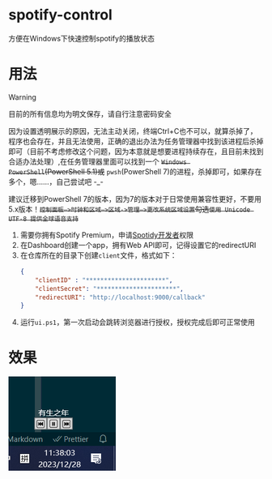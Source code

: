 # spotify-control
方便在Windows下快速控制spotify的播放状态

# 用法
> [!WARNING]
> 目前的所有信息均为明文保存，请自行注意密码安全
> 
> 因为设置透明展示的原因，无法主动关闭，终端Ctrl+C也不可以，就算杀掉了，程序也会存在，并且无法使用，正确的退出办法为任务管理器中找到该进程后杀掉即可（目前不考虑修改这个问题，因为本意就是想要进程持续存在，且目前未找到合适办法处理）,在任务管理器里面可以找到一个 ~~`Windows PowerShell`(PowerShell 5.1)或~~ `pwsh`(PowerShell 7)的进程，杀掉即可，如果存在多个，嗯……，自己尝试吧 -_-
> 
> 建议迁移到PowerShell 7的版本，因为7的版本对于日常使用兼容性更好，不要用5.x版本！~~`控制面板—>时钟和区域—>区域->管理—>更改系统区域设置`勾选`使用 Unicode UTF-8 提供全球语音支持`~~
> 
1. 需要你拥有Spotify Premium，申请[Spotidy开发者](https://developer.spotify.com/dashboard)权限
2. 在Dashboard创建一个app，拥有Web API即可，记得设置它的redirectURI
3. 在仓库所在的目录下创建`client`文件，格式如下：
    ```json
    {
        "clientID" : "**********************",
        "clientSecret": "**********************",
        "redirectURI": "http://localhost:9000/callback"
    }
    ```
4. 运行`ui.ps1`，第一次启动会跳转浏览器进行授权，授权完成后即可正常使用

# 效果

![](show.png)
